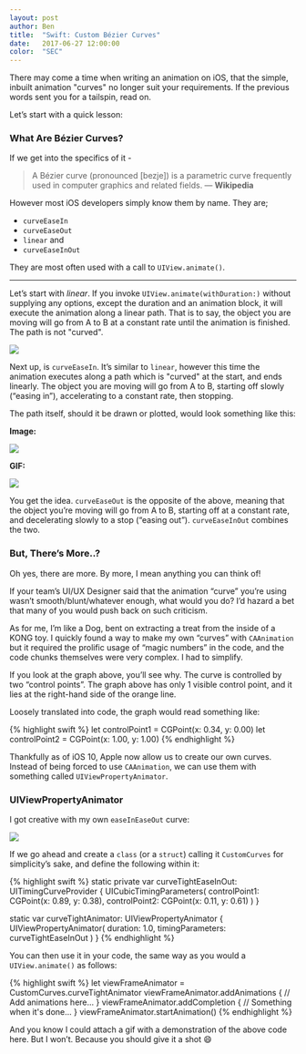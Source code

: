 ```yaml
---
layout: post
author: Ben
title:  "Swift: Custom Bézier Curves"
date:   2017-06-27 12:00:00
color:  "SEC"
---
```


There may come a time when writing an animation on iOS, that the simple, inbuilt animation "curves" no longer suit your requirements. If the previous words sent you for a tailspin, read on.

Let’s start with a quick lesson:

### What Are Bézier Curves?

If we get into the specifics of it -

>A Bézier curve (pronounced [bezje]) is a parametric curve frequently used in computer graphics and related fields.
— **Wikipedia**

However most iOS developers simply know them by name. They are;

- `curveEaseIn`
- `curveEaseOut`
- `linear` and
- `curveEaseInOut`

They are most often used with a call to `UIView.animate()`.

---

Let’s start with _linear_. If you invoke `UIView.animate(withDuration:)` without supplying any options, except the duration and an animation block, it will execute the animation along a linear path. That is to say, the object you are moving will go from A to B at a constant rate until the animation is finished. The path is not "curved".

<img src="{{site.baseUrl}}/assets/img/linear.gif"/>

Next up, is `curveEaseIn`. It’s similar to `linear`, however this time the animation executes along a path which is "curved" at the start, and ends linearly. The object you are moving will go from A to B, starting off slowly (“easing in”), accelerating to a constant rate, then stopping.

The path itself, should it be drawn or plotted, would look something like this:

**Image:**

<img src="{{site.baseUrl}}/assets/img/curveEaseIn.png"/>

**GIF:**

<img src="{{site.baseUrl}}/assets/img/curveEaseIn.gif"/>

You get the idea. `curveEaseOut` is the opposite of the above, meaning that the object you’re moving will go from A to B, starting off at a constant rate, and decelerating slowly to a stop (“easing out”). `curveEaseInOut` combines the two.

### But, There’s More..?

Oh yes, there are more. By more, I mean anything you can think of!

If your team’s UI/UX Designer said that the animation “curve” you’re using wasn’t smooth/blunt/whatever enough, what would you do? I’d hazard a bet that many of you would push back on such criticism.

As for me, I’m like a Dog, bent on extracting a treat from the inside of a KONG toy. I quickly found a way to make my own “curves” with `CAAnimation` but it required the prolific usage of “magic numbers” in the code, and the code chunks themselves were very complex. I had to simplify.

If you look at the graph above, you’ll see why. The curve is controlled by two “control points”. The graph above has only 1 visible control point, and it lies at the right-hand side of the orange line.

Loosely translated into code, the graph would read something like:

{% highlight swift %}
let controlPoint1 = CGPoint(x: 0.34, y: 0.00)
let controlPoint2 = CGPoint(x: 1.00, y: 1.00)
{% endhighlight %}

Thankfully as of iOS 10, Apple now allow us to create our own curves. Instead of being forced to use `CAAnimation`, we can use them with something called `UIViewPropertyAnimator`.

### UIViewPropertyAnimator

I got creative with my own `easeInEaseOut` curve:

<img src="{{site.baseUrl}}/assets/img/easeInOut.png"/>

If we go ahead and create a `class` (or a `struct`) calling it `CustomCurves` for simplicity’s sake, and define the following within it:

{% highlight swift %}
static private var curveTightEaseInOut: UITimingCurveProvider {
  UICubicTimingParameters(
    controlPoint1: CGPoint(x: 0.89, y: 0.38),
    controlPoint2: CGPoint(x: 0.11, y: 0.61)
  )
}

static var curveTightAnimator: UIViewPropertyAnimator {
  UIViewPropertyAnimator(
    duration: 1.0,
    timingParameters: curveTightEaseInOut
  )
}
{% endhighlight %}

You can then use it in your code, the same way as you would a `UIView.animate()` as follows:

{% highlight swift %}
let viewFrameAnimator = CustomCurves.curveTightAnimator
viewFrameAnimator.addAnimations {
  // Add animations here...
}
viewFrameAnimator.addCompletion {
  // Something when it's done...
}
viewFrameAnimator.startAnimation()
{% endhighlight %}

And you know I could attach a gif with a demonstration of the above code here. But I won’t. Because you should give it a shot 😄
